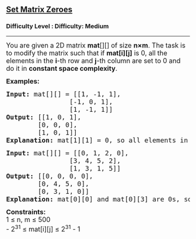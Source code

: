 <h2><a href="https://www.geeksforgeeks.org/problems/set-matrix-zeroes/1?_gl=1*5p24y5*_up*MQ..*_gs*MQ..&gclid=Cj0KCQjwlrvBBhDnARIsAHEQgOQF47hPttxsbiD-cUjLyEvN-ZoueY7NS9i-B6hly16G-O5zP4jXRIsaAvCYEALw_wcB&gbraid=0AAAAAC9yBkDtVQ26iN_UOOylU9Uj9QP6w">Set Matrix Zeroes</a></h2><h3>Difficulty Level : Difficulty: Medium</h3><hr><div class="problems_problem_content__Xm_eO"><p><span style="font-size: 18px;">You are given a 2D matrix <strong>mat</strong>[][] of size </span><span style="font-size: 18px;"><strong>n×m</strong>.&nbsp;</span><span style="font-size: 18px;">The task is to modify the matrix such that if <strong>mat[i][j]</strong> is 0, all the elements in the&nbsp;</span><span style="font-size: 18px;"><strong>i</strong>-th row and </span><span style="font-size: 18px;"><strong>j</strong>-th column are set to 0 </span><span style="font-size: 18px;">and do it in <strong>constant space complexity</strong>.</span></p>
<p><span style="font-size: 18px;"><strong>Examples:</strong></span></p>
<pre><span style="font-size: 18px;"><strong style="font-size: 18px;">Input: </strong><span style="font-size: 18px;">mat[][] = [[1, -1, 1],
                [-1, 0, 1],
                [1, -1, 1]]
</span><strong style="font-size: 18px;">Output:</strong><span style="font-size: 18px;"> [[1, 0, 1],
        [0, 0, 0],
        [1, 0, 1]]
</span><strong style="font-size: 18px;">Explanation:</strong><span style="font-size: 18px;"> </span></span><span style="font-size: 18px;">mat[1][1] = 0, so all elements in row 1 and column 1 are updated to zeroes.</span></pre>
<pre><span style="font-size: 18px;"><strong style="font-size: 18px;">Input: </strong><span style="font-size: 18px;">mat[][] = [[0, 1, 2, 0],
                [3, 4, 5, 2],
                [1, 3, 1, 5]]
</span><strong style="font-size: 18px;">Output:</strong><span style="font-size: 18px;"> [[0, 0, 0, 0],
        [0, 4, 5, 0],
        [0, 3, 1, 0]]
</span><strong style="font-size: 18px;">Explanation:</strong><span style="font-size: 18px;"> </span></span><span style="font-size: 18px;">mat[0][0] and mat[0][3] are 0s, so all elements in row 0, column 0 and column 3 are updated to zeroes.</span></pre>
<p><span style="font-size: 18px;"><strong>Constraints:</strong><br>1 ≤ n, </span><span style="font-size: 18px;">m</span><span style="font-size: 18px;"> ≤ 500</span><sup><br></sup><span style="font-size: 18px;">- 2<sup>31</sup> ≤ mat[i][j] ≤ 2<sup>31</sup> - 1</span></p></div>